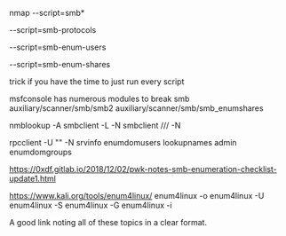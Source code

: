 nmap --script=smb*

--script=smb-protocols

--script=smb-enum-users

--script=smb-enum-shares

trick if you have the time to just run every script

msfconsole has numerous modules to break smb
auxiliary/scanner/smb/smb2
auxiliary/scanner/smb/smb_enumshares


nmblookup -A <ip address>
smbclient -L <ip address> -N
smbclient //<ipaddr>/<shares> -N

rpcclient -U "" -N <ip addr>
srvinfo
enumdomusers
lookupnames admin
enumdomgroups


https://0xdf.gitlab.io/2018/12/02/pwk-notes-smb-enumeration-checklist-update1.html

https://www.kali.org/tools/enum4linux/
enum4linux -o <ipaddr> 
enum4linux -U <ipaddr>
enum4linux -S <ipaddr>
enum4linux -G <ipaddr>
enum4linux -i <ipaddr>

A good link noting all of these topics in a clear format.
